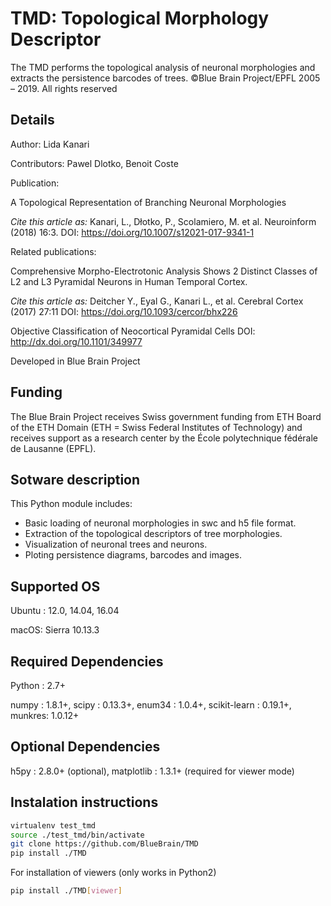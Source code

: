 TMD: Topological Morphology Descriptor
========================================

The TMD performs the topological analysis of neuronal morphologies and extracts the persistence barcodes of trees.
©Blue Brain Project/EPFL 2005 – 2019. All rights reserved

Details
---------
Author: Lida Kanari

Contributors: Pawel Dlotko, Benoit Coste

Publication: 


A Topological Representation of Branching Neuronal Morphologies

_Cite this article as:_
    Kanari, L., Dłotko, P., Scolamiero, M. et al. Neuroinform (2018) 16:3.
    DOI: <https://doi.org/10.1007/s12021-017-9341-1>
    
Related publications:


Comprehensive Morpho-Electrotonic Analysis Shows 2 Distinct Classes of L2 and L3 Pyramidal Neurons in Human Temporal Cortex.

_Cite this article as:_
   Deitcher Y., Eyal G., Kanari L., et al. Cerebral Cortex (2017) 27:11
   DOI: <https://doi.org/10.1093/cercor/bhx226>
   
Objective Classification of Neocortical Pyramidal Cells 
    DOI: <http://dx.doi.org/10.1101/349977>
    
Developed in Blue Brain Project

Funding
---------
The Blue Brain Project receives Swiss government funding from ETH Board of the ETH Domain (ETH = Swiss Federal Institutes of Technology) and receives support as a research center by the École polytechnique fédérale de Lausanne (EPFL).

Sotware description
---------------------

This Python module includes: 

* Basic loading of neuronal morphologies in swc and h5 file format. 
* Extraction of the topological descriptors of tree morphologies.
* Visualization of neuronal trees and neurons.
* Ploting persistence diagrams, barcodes and images.

Supported OS
--------------

Ubuntu : 12.0, 14.04, 16.04

macOS: Sierra 10.13.3

Required Dependencies
---------------------

Python : 2.7+

numpy : 1.8.1+,
scipy : 0.13.3+,
enum34 : 1.0.4+,
scikit-learn : 0.19.1+,
munkres: 1.0.12+

Optional Dependencies
----------------------
h5py : 2.8.0+ (optional),
matplotlib : 1.3.1+ (required for viewer mode)

Instalation instructions
--------------------------------

```bash
virtualenv test_tmd
source ./test_tmd/bin/activate
git clone https://github.com/BlueBrain/TMD
pip install ./TMD
```

For installation of viewers (only works in Python2)

```bash
pip install ./TMD[viewer]
```


